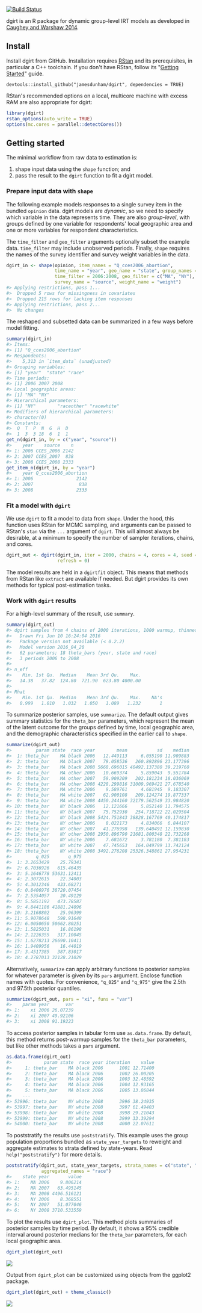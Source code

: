 [![Build Status](https://travis-ci.org/jamesdunham/dgirt.svg?branch=master)](https://travis-ci.org/jamesdunham/dgirt)

dgirt is an R package for dynamic group-level IRT models as developed in [Caughey and Warshaw 2014](http://pan.oxfordjournals.org/content/early/2015/02/04/pan.mpu021.full.pdf+html).

Install
-------

Install dgirt from GitHub. Installation requires [RStan](http://mc-stan.org/interfaces/rstan.html) and its prerequisites, in particular a C++ toolchain. If you don't have RStan, follow its "[Getting Started](https://github.com/stan-dev/rstan/wiki/RStan-Getting-Started)" guide.

    devtools::install_github("jamesdunham/dgirt", dependencies = TRUE)

RStan's recommended options on a local, multicore machine with excess RAM are also appropriate for dgirt:

``` r
library(dgirt)
rstan_options(auto_write = TRUE)
options(mc.cores = parallel::detectCores())
```

Getting started
---------------

The minimal workflow from raw data to estimation is:

1.  shape input data using the `shape` function; and
2.  pass the result to the `dgirt` function to fit a dgirt model.

### Prepare input data with `shape`

The following example models responses to a single survey item in the bundled `opinion` data. dgirt models are *dynamic*, so we need to specify which variable in the data represents time. They are also *group-level*, with groups defined by one variable for respondents' local geographic area and one or more variables for respondent characteristics.

The `time_filter` and `geo_filter` arguments optionally subset the example data. `time_filter` may include unobserved periods. Finally, `shape` requires the names of the survey identifier and survey weight variables in the data.

``` r
dgirt_in <- shape(opinion, item_names = "Q_cces2006_abortion",
                  time_name = "year", geo_name = "state", group_names = "race",
                  time_filter = 2006:2008, geo_filter = c("MA", "NY"),
                  survey_name = "source", weight_name = "weight")
#> Applying restrictions, pass 1...
#>  Dropped 5 rows for missingness in covariates
#>  Dropped 215 rows for lacking item responses
#> Applying restrictions, pass 2...
#>  No changes
```

The reshaped and subsetted data can be summarized in a few ways before model fitting.

``` r
summary(dgirt_in)
#> Items:
#> [1] "Q_cces2006_abortion"
#> Respondents:
#>    5,313 in `item_data` (unadjusted)
#> Grouping variables:
#> [1] "year"  "state" "race" 
#> Time periods:
#> [1] 2006 2007 2008
#> Local geographic areas:
#> [1] "MA" "NY"
#> Hierarchical parameters:
#> [1] "NY"        "raceother" "racewhite"
#> Modifiers of hierarchical parameters:
#> character(0)
#> Constants:
#>  Q  T  P  N  G  H  D 
#>  1  3  3 18  6  1  1
get_n(dgirt_in, by = c("year", "source"))
#>    year    source    n
#> 1: 2006 CCES_2006 2142
#> 2: 2007 CCES_2007  838
#> 3: 2008 CCES_2008 2333
get_item_n(dgirt_in, by = "year")
#>    year Q_cces2006_abortion
#> 1: 2006                2142
#> 2: 2007                 838
#> 3: 2008                2333
```

### Fit a model with `dgirt`

We use `dgirt` to fit a model to data from `shape`. Under the hood, this function uses RStan for MCMC sampling, and arguments can be passed to RStan's `stan` via the `...` argument of `dgirt`. This will almost always be desirable, at a minimum to specify the number of sampler iterations, chains, and cores.

``` r
dgirt_out <- dgirt(dgirt_in, iter = 2000, chains = 4, cores = 4, seed = 42,
                   refresh = 0)
```

The model results are held in a `dgirtfit` object. This means that methods from RStan like `extract` are available if needed. But dgirt provides its own methods for typical post-estimation tasks.

### Work with `dgirt` results

For a high-level summary of the result, use `summary`.

``` r
summary(dgirt_out)
#> dgirt samples from 4 chains of 2000 iterations, 1000 warmup, thinned every 1 
#>   Drawn Fri Jun 10 16:24:04 2016 
#>   Package version not available (< 0.2.2) 
#>   Model version 2016_04_20 
#>   62 parameters; 18 theta_bars (year, state and race)
#>   3 periods 2006 to 2008 
#> 
#> n_eff
#>    Min. 1st Qu.  Median    Mean 3rd Qu.    Max. 
#>   14.38   37.82  124.80  721.90  623.80 4000.00 
#> 
#> Rhat
#>    Min. 1st Qu.  Median    Mean 3rd Qu.    Max.    NA's 
#>   0.999   1.010   1.032   1.050   1.089   1.232       1
```

To summarize posterior samples, use `summarize`. The default output gives summary statistics for the `theta_bar` parameters, which represent the mean of the latent outcome for the groups defined by time, local geographic area, and the demographic characteristics specified in the earlier call to `shape`.

``` r
summarize(dgirt_out)
#>         param state  race year        mean           sd    median
#>  1: theta_bar    MA black 2006   12.449113     6.055190 11.909883
#>  2: theta_bar    MA black 2007   79.058536   260.892896 23.177396
#>  3: theta_bar    MA black 2008 5668.696015 40492.137380 39.219760
#>  4: theta_bar    MA other 2006   10.669374     5.859043  9.551784
#>  5: theta_bar    MA other 2007   59.909209   202.181234 18.036069
#>  6: theta_bar    MA other 2008 4228.299816 31009.969421 27.678540
#>  7: theta_bar    MA white 2006    9.589761     4.681945  9.183307
#>  8: theta_bar    MA white 2007   62.900108   209.124274 19.877337
#>  9: theta_bar    MA white 2008 4450.244160 32179.562549 33.984820
#> 10: theta_bar    NY black 2006   12.121666     5.852140 11.794575
#> 11: theta_bar    NY black 2007   75.752930   254.718722 22.029504
#> 12: theta_bar    NY black 2008 5424.751843 38828.167769 40.174817
#> 13: theta_bar    NY other 2006    8.022173     4.834066  6.844107
#> 14: theta_bar    NY other 2007   41.276998   139.640491 12.159830
#> 15: theta_bar    NY other 2008 2950.896790 21681.800348 22.732268
#> 16: theta_bar    NY white 2006    7.681672     3.781180  7.381183
#> 17: theta_bar    NY white 2007   47.745653   164.049799 13.742124
#> 18: theta_bar    NY white 2008 3492.276208 25326.348861 27.954231
#>         q_025       q_975
#>  1: 3.2653429    25.79341
#>  2: 6.7036926   615.46435
#>  3: 5.1646778 53631.12411
#>  4: 2.3072615    22.34003
#>  5: 4.3012346   433.68271
#>  6: 0.8406976 38720.07454
#>  7: 2.5354057    20.49129
#>  8: 5.5851192   473.78587
#>  9: 4.8441186 41881.24096
#> 10: 3.2168802    25.96399
#> 11: 5.9078648   598.91648
#> 12: 6.0050650 50662.80251
#> 13: 1.5825031    16.86198
#> 14: 2.1226355   317.10045
#> 15: 1.6278213 26690.10411
#> 16: 1.9409956    16.44019
#> 17: 3.4517385   387.83017
#> 18: 4.2787013 32128.21029
```

Alternatively, `summarize` can apply arbitrary functions to posterior samples for whatever parameter is given by its `pars` argument. Enclose function names with quotes. For convenience, `"q_025"` and `"q_975"` give the 2.5th and 97.5th posterior quantiles.

``` r
summarize(dgirt_out, pars = "xi", funs = "var")
#>    param year      var
#> 1:    xi 2006 26.07239
#> 2:    xi 2007 49.92106
#> 3:    xi 2008 91.19223
```

To access posterior samples in tabular form use `as.data.frame`. By default, this method returns post-warmup samples for the `theta_bar` parameters, but like other methods takes a `pars` argument.

``` r
as.data.frame(dgirt_out)
#>            param state  race year iteration    value
#>     1: theta_bar    MA black 2006      1001 12.71400
#>     2: theta_bar    MA black 2006      1002 26.00205
#>     3: theta_bar    MA black 2006      1003 32.48592
#>     4: theta_bar    MA black 2006      1004 12.93165
#>     5: theta_bar    MA black 2006      1005 13.86844
#>    ---                                              
#> 53996: theta_bar    NY white 2008      3996 38.24935
#> 53997: theta_bar    NY white 2008      3997 61.49403
#> 53998: theta_bar    NY white 2008      3998 29.21043
#> 53999: theta_bar    NY white 2008      3999 33.39294
#> 54000: theta_bar    NY white 2008      4000 22.07611
```

To poststratify the results use `poststratify`. This example uses the group population proportions bundled as `state_year_targets` to reweight and aggregate estimates to strata defined by state-years. Read `help("poststratify")` for more details.

``` r
poststratify(dgirt_out, state_year_targets, strata_names = c("state", "year"),
             aggregated_names = "race")
#>    state year       value
#> 1:    MA 2006    9.806214
#> 2:    MA 2007   63.495145
#> 3:    MA 2008 4496.516121
#> 4:    NY 2006    8.368551
#> 5:    NY 2007   51.077046
#> 6:    NY 2008 3710.533559
```

To plot the results use `dgirt_plot`. This method plots summaries of posterior samples by time period. By default, it shows a 95% credible interval around posterior medians for the `theta_bar` parameters, for each local geographic area.

``` r
dgirt_plot(dgirt_out)
```

![](README-unnamed-chunk-10-1.png)

Output from `dgirt_plot` can be customized using objects from the ggplot2 package.

``` r
dgirt_plot(dgirt_out) + theme_classic()
```

![](README-unnamed-chunk-11-1.png)
